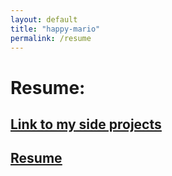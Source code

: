 ```yaml
---
layout: default 
title: "happy-mario"
permalink: /resume
---
```

# Resume:
<h2><u><a href="https://happy-mario.github.io/side" target="_blank">Link to my side projects </a></u></h2>

<h2><u><a href="https://happy-mario.github.io/Email_bot" target="_blank">Resume</a></u></h2>
